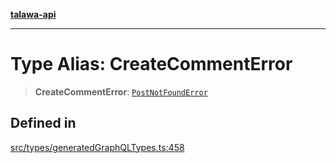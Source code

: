 [**talawa-api**](../../../README.md)

***

# Type Alias: CreateCommentError

> **CreateCommentError**: [`PostNotFoundError`](PostNotFoundError.md)

## Defined in

[src/types/generatedGraphQLTypes.ts:458](https://github.com/Suyash878/talawa-api/blob/e4413cec641a837926071678fed3c7f67234e31e/src/types/generatedGraphQLTypes.ts#L458)
